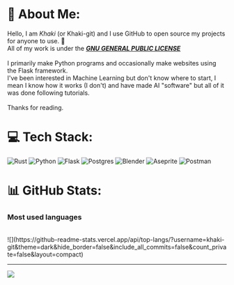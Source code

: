 
# 💫 About Me:
Hello, I am *Khaki* (or Khaki-git) and I use GitHub to open source my projects for anyone to use. 🫠<br>All of my work is under the [***GNU GENERAL PUBLIC LICENSE***](https://www.gnu.org/licenses/gpl-3.0.en.html)<br><br>I primarily make Python programs and occasionally make websites using the Flask framework.<br>I've been interested in Machine Learning but don't know where to start, I mean I know how it works (I don't) and have made AI "software" but all of it was done following tutorials.<br><br>Thanks for reading.


# 💻 Tech Stack:
![Rust](https://img.shields.io/badge/rust-%23000000.svg?style=for-the-badge&logo=rust&logoColor=white) ![Python](https://img.shields.io/badge/python-3670A0?style=for-the-badge&logo=python&logoColor=ffdd54) ![Flask](https://img.shields.io/badge/flask-%23000.svg?style=for-the-badge&logo=flask&logoColor=white) ![Postgres](https://img.shields.io/badge/postgres-%23316192.svg?style=for-the-badge&logo=postgresql&logoColor=white) ![Blender](https://img.shields.io/badge/blender-%23F5792A.svg?style=for-the-badge&logo=blender&logoColor=white) ![Aseprite](https://img.shields.io/badge/Aseprite-FFFFFF?style=for-the-badge&logo=Aseprite&logoColor=#7D929E) ![Postman](https://img.shields.io/badge/Postman-FF6C37?style=for-the-badge&logo=postman&logoColor=white)
# 📊 GitHub Stats:
### Most used languages
<br/>
![](https://github-readme-stats.vercel.app/api/top-langs/?username=khaki-git&theme=dark&hide_border=false&include_all_commits=false&count_private=false&layout=compact)

---
[![](https://visitcount.itsvg.in/api?id=khaki-git&icon=0&color=0)](https://visitcount.itsvg.in)

<!-- Proudly created with GPRM ( https://gprm.itsvg.in ) -->